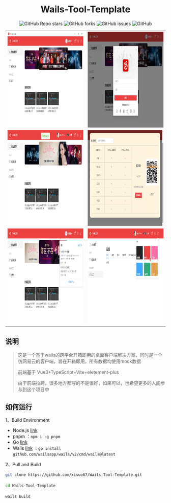 <p align="center">
  <a href="https://github.com/xisuo67/Wails-Tool-Template">
  </a>
</p>
<h1 align="center">Wails-Tool-Template</h1>

<div align="center">
    <p align="center">
    <a href="https://github.com/xisuo67/Wails-Tool-Template/stargazers" style="text-decoration:none" >
        <img alt="GitHub Repo stars" src="https://img.shields.io/github/stars/xisuo67/Wails-Tool-Template">
    </a>
    <a href="https://github.com/xisuo67/Wails-Tool-Template/network" style="text-decoration:none" >
        <img alt="GitHub forks" src="https://img.shields.io/github/forks/xisuo67/Wails-Tool-Template">
    </a>
    <a href="https://github.com/xisuo67/Wails-Tool-Template/issues" style="text-decoration:none">
        <img alt="GitHub issues" src="https://img.shields.io/github/issues/xisuo67/Wails-Tool-Template">
    </a>
    <a href="https://github.com/xisuo67/Wails-Tool-Template/blob/vue3-template/LICENSE.txt" style="text-decoration:none" >
        <img alt="GitHub" src="https://img.shields.io/github/license/xisuo67/Wails-Tool-Template">
    </a>
</p>
</div>


<table>
    <tr>
        <td><img height="300px" width="500px" src="screenShot/1.png"/></td>
        <td><img  height="300px" width="500px" src="screenShot/2.png"/></td>
    </tr>
    <tr>
        <td><img height="300px" width="500px" src="screenShot/3.png"/></td>
        <td><img  height="300px" width="500px" src="screenShot/4.png"/></td>
    </tr>
        <tr>
        <td><img height="300px" width="500px" src="screenShot/5.png"/></td>
        <td><img  height="300px" width="500px" src="screenShot/6.png"/></td>
    </tr>
</table>

## 说明

> 这是一个基于wails的跨平台开箱即用的桌面客户端解决方案，同时是一个仿网易云的客户端，旨在开箱即用，所有数据均使用mock数据
>
> 前端基于 Vue3+TypeScript+Vite+eletement-plus
>
> 由于前端拉跨，很多地方都写的不是很好，如果可以，也希望更多的人能参与到这个项目中

## 如何运行

1、Build Environment

- Node.js [link](https://nodejs.org/en)
- pnpm ：`npm i -g pnpm`
- Go [link](https://go.dev/)
- Wails [link](https://wails.io/) ：`go install github.com/wailsapp/wails/v2/cmd/wails@latest`

2、Pull and Build

```bash
git clone https://github.com/xisuo67/Wails-Tool-Template.git

cd Wails-Tool-Template

wails build
```


